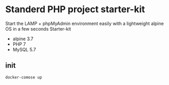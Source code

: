 # Standerd PHP project starter-kit

Start the LAMP + phpMyAdmin environment easily with a lightweight alpine OS in a few seconds Starter-kit

* alpine 3.7
* PHP 7
* MySQL 5.7

## init

`docker-comose up`


